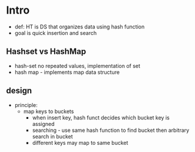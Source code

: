 # Intro

- def: HT is DS that organizes data using hash function
- goal is quick insertion and search

## Hashset vs HashMap

- hash-set no repeated values, implementation of set
- hash map - implements map data structure

## design

- principle:
  - map keys to buckets
    - when insert key, hash funct decides which bucket key is assigned
    - searching - use same hash function to find bucket then arbitrary search in bucket
    - different keys may map to same bucket
